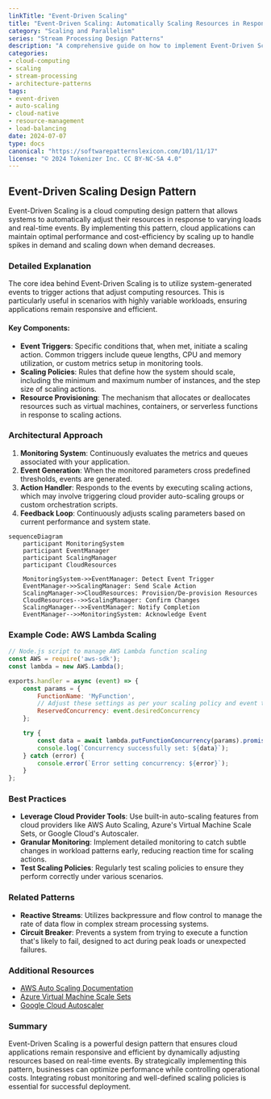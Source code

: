 ```yaml
---
linkTitle: "Event-Driven Scaling"
title: "Event-Driven Scaling: Automatically Scaling Resources in Response to Events"
category: "Scaling and Parallelism"
series: "Stream Processing Design Patterns"
description: "A comprehensive guide on how to implement Event-Driven Scaling in cloud computing environments to dynamically adjust resources based on system events."
categories:
- cloud-computing
- scaling
- stream-processing
- architecture-patterns
tags:
- event-driven
- auto-scaling
- cloud-native
- resource-management
- load-balancing
date: 2024-07-07
type: docs
canonical: "https://softwarepatternslexicon.com/101/11/17"
license: "© 2024 Tokenizer Inc. CC BY-NC-SA 4.0"
---
```


## Event-Driven Scaling Design Pattern

Event-Driven Scaling is a cloud computing design pattern that allows systems to automatically adjust their resources in response to varying loads and real-time events. By implementing this pattern, cloud applications can maintain optimal performance and cost-efficiency by scaling up to handle spikes in demand and scaling down when demand decreases.

### Detailed Explanation

The core idea behind Event-Driven Scaling is to utilize system-generated events to trigger actions that adjust computing resources. This is particularly useful in scenarios with highly variable workloads, ensuring applications remain responsive and efficient.

#### Key Components:
- **Event Triggers**: Specific conditions that, when met, initiate a scaling action. Common triggers include queue lengths, CPU and memory utilization, or custom metrics setup in monitoring tools.
- **Scaling Policies**: Rules that define how the system should scale, including the minimum and maximum number of instances, and the step size of scaling actions.
- **Resource Provisioning**: The mechanism that allocates or deallocates resources such as virtual machines, containers, or serverless functions in response to scaling actions.

### Architectural Approach

1. **Monitoring System**: Continuously evaluates the metrics and queues associated with your application.
2. **Event Generation**: When the monitored parameters cross predefined thresholds, events are generated.
3. **Action Handler**: Responds to the events by executing scaling actions, which may involve triggering cloud provider auto-scaling groups or custom orchestration scripts.
4. **Feedback Loop**: Continuously adjusts scaling parameters based on current performance and system state.

```mermaid
sequenceDiagram
    participant MonitoringSystem
    participant EventManager
    participant ScalingManager
    participant CloudResources

    MonitoringSystem->>EventManager: Detect Event Trigger
    EventManager->>ScalingManager: Send Scale Action
    ScalingManager->>CloudResources: Provision/De-provision Resources
    CloudResources-->>ScalingManager: Confirm Changes
    ScalingManager-->>EventManager: Notify Completion
    EventManager-->>MonitoringSystem: Acknowledge Event
```

### Example Code: AWS Lambda Scaling

```javascript
// Node.js script to manage AWS Lambda function scaling
const AWS = require('aws-sdk');
const lambda = new AWS.Lambda();

exports.handler = async (event) => {
    const params = {
        FunctionName: 'MyFunction',
        // Adjust these settings as per your scaling policy and event triggers
        ReservedConcurrency: event.desiredConcurrency
    };

    try {
        const data = await lambda.putFunctionConcurrency(params).promise();
        console.log(`Concurrency successfully set: ${data}`);
    } catch (error) {
        console.error(`Error setting concurrency: ${error}`);
    }
};
```

### Best Practices

- **Leverage Cloud Provider Tools**: Use built-in auto-scaling features from cloud providers like AWS Auto Scaling, Azure's Virtual Machine Scale Sets, or Google Cloud's Autoscaler.
- **Granular Monitoring**: Implement detailed monitoring to catch subtle changes in workload patterns early, reducing reaction time for scaling actions.
- **Test Scaling Policies**: Regularly test scaling policies to ensure they perform correctly under various scenarios.

### Related Patterns

- **Reactive Streams**: Utilizes backpressure and flow control to manage the rate of data flow in complex stream processing systems.
- **Circuit Breaker**: Prevents a system from trying to execute a function that's likely to fail, designed to act during peak loads or unexpected failures.

### Additional Resources

- [AWS Auto Scaling Documentation](https://docs.aws.amazon.com/autoscaling/)
- [Azure Virtual Machine Scale Sets](https://learn.microsoft.com/en-us/azure/azure-monitor/vm-scale-set-monitoring)
- [Google Cloud Autoscaler](https://cloud.google.com/compute/docs/autoscaler)

### Summary

Event-Driven Scaling is a powerful design pattern that ensures cloud applications remain responsive and efficient by dynamically adjusting resources based on real-time events. By strategically implementing this pattern, businesses can optimize performance while controlling operational costs. Integrating robust monitoring and well-defined scaling policies is essential for successful deployment.
